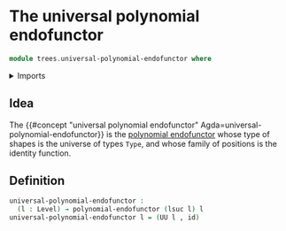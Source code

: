 # The universal polynomial endofunctor

```agda
module trees.universal-polynomial-endofunctor where
```

<details><summary>Imports</summary>

```agda
open import foundation.dependent-pair-types
open import foundation.function-types
open import foundation.universe-levels

open import trees.polynomial-endofunctors
```

</details>

## Idea

The
{{#concept "universal polynomial endofunctor" Agda=universal-polynomial-endofunctor}}
is the [polynomial endofunctor](trees.polynomial-endofunctors.md) whose type of
shapes is the universe of types `Type`, and whose family of positions is the
identity function.

## Definition

```agda
universal-polynomial-endofunctor :
  (l : Level) → polynomial-endofunctor (lsuc l) l
universal-polynomial-endofunctor l = (UU l , id)
```
